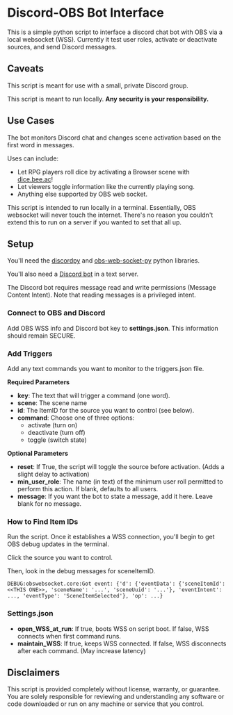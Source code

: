 # Discord-OBS Bot Interface

This is a simple python script to interface a discord chat bot with OBS via a local websocket (WSS). Currently it test user roles, activate or deactivate sources, and send Discord messages.

## Caveats

This script is meant for use with a small, private Discord group.

This script is meant to run locally. **Any security is your responsibility.**

## Use Cases

The bot monitors Discord chat and changes scene activation based on the first word in messages.

Uses can include:

- Let RPG players roll dice by activating a Browser scene with [dice.bee.ac](http://dice.bee.ac)! 
- Let viewers toggle information like the currently playing song. 
- Anything else supported by OBS web socket. 

This script is intended to run locally in a terminal. Essentially, OBS websocket will never touch the internet. There's no reason you couldn't extend this to run on a server if you wanted to set that all up.

## Setup
You'll need the [discordpy](https://discordpy.readthedocs.io/en/stable/index.html) and [obs-web-socket-py](https://github.com/Elektordi/obs-websocket-py) python libraries.

You'll also need a [Discord bot](https://discordpy.readthedocs.io/en/stable/discord.html#discord-intro) in a text server.

The Discord bot requires message read and write permissions (Message Content Intent). Note that reading messages is a privileged intent.

### Connect to OBS and Discord

Add OBS WSS info and Discord bot key to **settings.json**. This information should remain SECURE.

### Add Triggers

Add any text commands you want to monitor to the triggers.json file.

**Required Parameters**
- **key**: The text that will trigger a command (one word).
- **scene**: The scene name
- **id**: The ItemID for the source you want to control (see below).
- **command**: Choose one of three options:
    - activate (turn on)
    - deactivate (turn off) 
    - toggle (switch state)

**Optional Parameters**
- **reset**: If True, the script will toggle the source before activation. (Adds a slight delay to activation)
- **min_user_role**: The name (in text) of the minimum user roll permitted to perform this action. If blank, defaults to all users.
- **message**: If you want the bot to state a message, add it here. Leave blank for no message.

### How to Find Item IDs

Run the script. Once it establishes a WSS connection, you'll begin to get OBS debug updates in the terminal.

Click the source you want to control.

Then, look in the debug messages for sceneItemID.

```
DEBUG:obswebsocket.core:Got event: {'d': {'eventData': {'sceneItemId': <<THIS ONE>>, 'sceneName': '...', 'sceneUuid': '...'}, 'eventIntent': ..., 'eventType': 'SceneItemSelected'}, 'op': ...}
```

### Settings.json

- **open_WSS_at_run**: If true, boots WSS on script boot. If false, WSS connects when first command runs.
- **maintain_WSS**: If true, keeps WSS connected. If false, WSS disconnects after each command. (May increase latency)

## Disclaimers

This script is provided completely without license, warranty, or guarantee. You are solely responsible for reviewing and understanding any software or code downloaded or run on any machine or service that you control.
